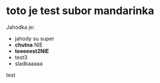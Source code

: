 # toto je test subor mandarinka

Jahodka je:

* jahody su super
* **chutna** NIE
* **teeeeest2NIE**
* test3 
* sladkaaaaa 

test

